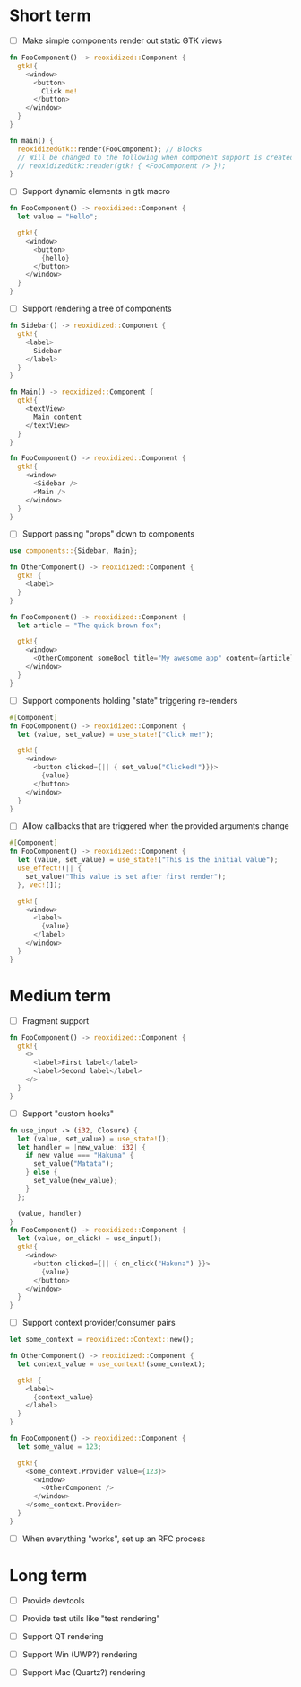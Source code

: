 # Short term
- [ ] Make simple components render out static GTK views
```rust
fn FooComponent() -> reoxidized::Component {
  gtk!{
    <window>
      <button>
        Click me!
      </button>
    </window>
  }
}

fn main() {
  reoxidizedGtk::render(FooComponent); // Blocks
  // Will be changed to the following when component support is created
  // reoxidizedGtk::render(gtk! { <FooComponent /> });
}
```

- [ ] Support dynamic elements in gtk macro
```rust
fn FooComponent() -> reoxidized::Component {
  let value = "Hello";

  gtk!{
    <window>
      <button>
        {hello}
      </button>
    </window>
  }
}
```

- [ ] Support rendering a tree of components
```rust
fn Sidebar() -> reoxidized::Component {
  gtk!{
    <label>
      Sidebar
    </label>
  }
}

fn Main() -> reoxidized::Component {
  gtk!{
    <textView>
      Main content
    </textView>
  }
}

fn FooComponent() -> reoxidized::Component {
  gtk!{
    <window>
      <Sidebar />
      <Main />
    </window>
  }
}
```

- [ ] Support passing "props" down to components
```rust
use components::{Sidebar, Main};

fn OtherComponent() -> reoxidized::Component {
  gtk! {
    <label>
  }
}

fn FooComponent() -> reoxidized::Component {
  let article = "The quick brown fox";

  gtk!{
    <window>
      <OtherComponent someBool title="My awesome app" content={article} />
    </window>
  }
}
```

- [ ] Support components holding "state" triggering re-renders
```rust
#[Component]
fn FooComponent() -> reoxidized::Component {
  let (value, set_value) = use_state!("Click me!");

  gtk!{
    <window>
      <button clicked={|| { set_value("Clicked!")}}>
        {value}
      </button>
    </window>
  }
}
```

- [ ] Allow callbacks that are triggered when the provided arguments change
```rust
#[Component]
fn FooComponent() -> reoxidized::Component {
  let (value, set_value) = use_state!("This is the initial value");
  use_effect!(|| {
    set_value("This value is set after first render");
  }, vec![]);

  gtk!{
    <window>
      <label>
        {value}
      </label>
    </window>
  }
}
```

# Medium term
- [ ] Fragment support
```rust
fn FooComponent() -> reoxidized::Component {
  gtk!{
    <>
      <label>First label</label>
      <label>Second label</label>
    </>
  }
}
```

- [ ] Support "custom hooks"
```rust
fn use_input -> (i32, Closure) {
  let (value, set_value) = use_state!();
  let handler = |new_value: i32| {
    if new_value === "Hakuna" {
      set_value("Matata");
    } else {
      set_value(new_value);
    }
  };

  (value, handler)
}
fn FooComponent() -> reoxidized::Component {
  let (value, on_click) = use_input();
  gtk!{
    <window>
      <button clicked={|| { on_click("Hakuna") }}>
        {value}
      </button>
    </window>
  }
}
```

- [ ] Support context provider/consumer pairs
```rust
let some_context = reoxidized::Context::new();

fn OtherComponent() -> reoxidized::Component {
  let context_value = use_context!(some_context);

  gtk! {
    <label>
      {context_value}
    </label>
  }
}

fn FooComponent() -> reoxidized::Component {
  let some_value = 123;

  gtk!{
    <some_context.Provider value={123}>
      <window>
        <OtherComponent />
      </window>
    </some_context.Provider>
  }
}
```

- [ ] When everything "works", set up an RFC process

# Long term
- [ ] Provide devtools
- [ ] Provide test utils like "test rendering"
- [ ] Support QT rendering
- [ ] Support Win (UWP?) rendering
- [ ] Support Mac (Quartz?) rendering

